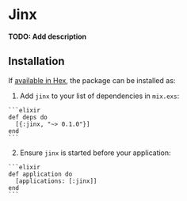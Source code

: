 # Jinx

**TODO: Add description**

## Installation

If [available in Hex](https://hex.pm/docs/publish), the package can be installed as:

  1. Add `jinx` to your list of dependencies in `mix.exs`:

    ```elixir
    def deps do
      [{:jinx, "~> 0.1.0"}]
    end
    ```

  2. Ensure `jinx` is started before your application:

    ```elixir
    def application do
      [applications: [:jinx]]
    end
    ```

